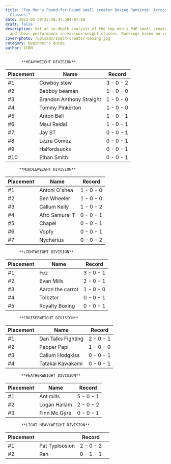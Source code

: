 ```yaml
---
title: "Top Men's Pound-for-Pound small creator Boxing Rankings: Across Weight
  Classes."
date: 2023-05-30T22:58:47.394-07:00
draft: false
description: Get an in-depth analysis of the top men's P4P small creator boxers
  and their performance in various weight classes. Rankings based on records.
cover-photo: /uploads/small-creator-boxing.jpg
category: Beginner's guide
author: ICBN
---
```

```I.C.B.N P4P ranking promotes transparency . Our rankings are based on performance 100%
       **HEAVYWEIGHT DIVISION**
```

|Placement|Name|Record|
|---|---|---|
|#1|Cowboy stew|3 - 0 - 2|
|#2|Badboy beaman|1 - 0 - 0|
|#3|Brandon Anthony Straight|1 - 0 - 0|
|#4|Tommy Pinkerton|1 - 0 - 0|
|#5|Anton Bell|1 - 0 - 1|
|#6|Maui Raidal|1 - 0 - 1|
|#7|Jay ST|0 - 0 - 1|
|#8|Lezra Gomez|0 - 0 - 1|
|#9|Halfordsucks|0 - 0 - 1|
|#10|Ethan Smith|0 - 0 - 1|

```
      **MIDDLEWEIGHT DIVISION**
```

|Placement|Name|Record|
|---|---|---|
|#1|Antoni O'shea|1 - 0 - 0|
|#2|Ben Wheeler|1 - 0 - 0|
|#3|Callum Kelly|1 - 0 - 2|
|#4|Afro Samurai T|0 - 0 - 1|
|#5|Chapel|0 - 0 - 1|
|#6|Vopfy|0 - 0 - 1|
|#7|Nycherius|0 - 0 - 2|

```
      **LIGHTWEIGHT DIVISION** 
```

|Placement|Name|Record|
|---|---|---|
|#1|Fez|3 - 0 - 1|
|#2|Evan Mills|2 - 0 - 1|
|#3|Aaron the carrot|1 - 0 - 0|
|#4|Tolbzter|0 - 0 - 1|
|#5|Royalty Boxing|0 - 0 - 1|

```
      **CRUISERWEIGHT DIVISION** 
```

|Placement|Name|Record|
|---|---|---|
|#1|Dan Talks Fighting|2 - 0 - 1|
|#2|Pepper Papi|1 - 0 - 0|
|#3|Callum Hodgkiss|0 - 0 - 1|
|#4|Tatakai Kawakami|0 - 0 - 1|

```
       **FEATHERWEIGHT DIVISION** 
```

|Placement|Name|Record|
|---|---|---|
|#1|Ant mills|5 - 0 - 1|
|#2|Logan Hallam|2 - 0 - 2|
|#3|Finn Mc Gyre|0 - 0 - 1|

```
       **LIGHT-HEAVYWEIGHT DIVISION**
```

|Placement| |Record| |
|---|---|---|---|
|#1|Pat Typloosion|2 - 0 - 2| |
|#2|Ran|0 - 1 - 1| |




